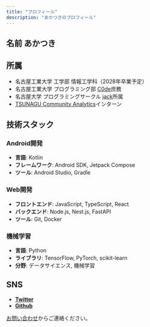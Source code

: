 ```yaml
---
title: "プロフィール"
description: "あかつきのプロフィール"
---
```


## 名前 あかつき

## 所属

- 名古屋工業大学 工学部 情報工学科（2028年卒業予定）
- 名古屋工業大学 プログラミング部 [C0de](https://c0de-web.club.nitech.ac.jp/)庶務
- 名古屋大学 プログラミングサークル [jack](https://www.jackapp.jp/)所属
- [TSUNAGU Community Analytics](https://tc-analytics.co.jp/)インターン

## 技術スタック

### Android開発
- **言語**: Kotlin
- **フレームワーク**: Android SDK, Jetpack Compose
- **ツール**: Android Studio, Gradle

### Web開発
- **フロントエンド**: JavaScript, TypeScript, React
- **バックエンド**: Node.js, Nest.js, FastAPI
- **ツール**: Git, Docker

### 機械学習
- **言語**: Python
- **ライブラリ**: TensorFlow, PyTorch, scikit-learn
- **分野**: データサイエンス, 機械学習

## SNS

- [**Twitter**](https://x.com/akatuki253)
- [**Github**](https://github.com/Akatuki25)

[お問い合わせ](/contact/)からご連絡ください。